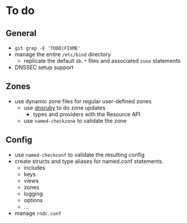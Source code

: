 # To do

## General

- `git grep -E 'TODO|FIXME'`
- manage the entire `/etc/bind` directory
  - replicate the default `db.*` files and associated `zone` statements
- DNSSEC setup support

## Zones

- use dynamic zone files for regular user-defined zones
  - use [dnsruby](https://rubygems.org/gems/dnsruby) to do zone updates
    - types and providers with the Resource API
  - use `named-checkzone` to validate the zone

## Config

- use `named-checkconf` to validate the resulting config
- create structs and type aliases for named.conf statements.
  - includes
  - keys
  - views
  - zones
  - logging
  - options
  - ...
- manage `rndc.conf`
